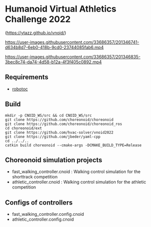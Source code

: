 # Humanoid Virtual Athletics Challenge 2022 
(https://ytazz.github.io/vnoid/)

https://user-images.githubusercontent.com/33686357/201346741-d634b8d7-6eb0-418b-9cd0-23744085fab6.mp4


https://user-images.githubusercontent.com/33686357/201346835-3bec8c74-da74-4d58-b12a-4f3f405c0892.mp4

## Requirements
- [robotoc](https://github.com/mayataka/robotoc)

## Build 
```
mkdir -p CNOID_WS/src && cd CNOID_WS/src
git clone https://github.com/choreonoid/choreonoid
git clone https://github.com/choreonoid/choreonoid_ros
cd choreonoid/ext
git clone https://github.com/hvac-solver/vnoid2022
git clone https://github.com/jbeder/yaml-cpp
cd ../../..
catkin build choreonoid --cmake-args -DCMAKE_BUILD_TYPE=Release
```

## Choreonoid simulation projects
- fast_walking_controller.cnoid : Walking control simulation for the shorttrack competition
- athletic_controller.cnoid : Walking control simulation for the athletic competition

## Configs of controllers
- fast_walking_controller.config.cnoid 
- athletic_controller.config.cnoid 
